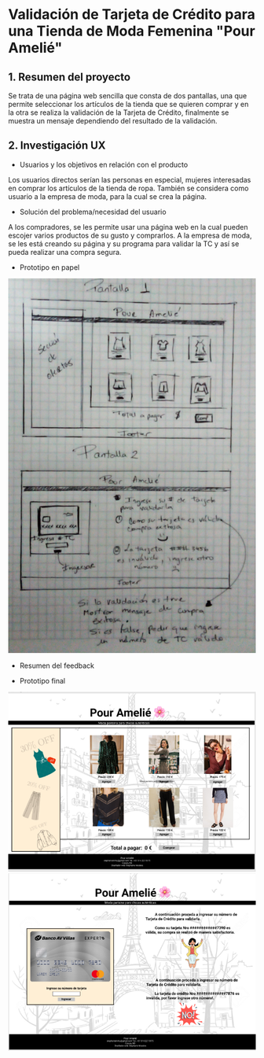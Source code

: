 # Validación de Tarjeta de Crédito para una Tienda de Moda Femenina "Pour Amelié"

## 1. Resumen del proyecto

Se trata de una página web sencilla que consta de dos pantallas, una que permite seleccionar los artículos de la tienda que se quieren comprar y en la otra se realiza la validación de la Tarjeta de Crédito, finalmente se muestra un mensaje dependiendo del resultado de la validación.

## 2. Investigación UX

- Usuarios y los objetivos en relación con el producto

Los usuarios directos serían las personas en especial, mujeres interesadas en comprar los artículos de la tienda de ropa. También se considera como usuario a la empresa de moda, para la cual se crea la página.

- Solución del problema/necesidad del usuario

A los compradores, se les permite usar una página web en la cual pueden escojer varios productos de su gusto y comprarlos. A la empresa de moda, se les está creando su página y su programa para validar la TC y así se pueda realizar una compra segura.

- Prototipo en papel

![primer bosquejo del prototipo](src/images/bosquejo_CCV.jpg)

- Resumen del feedback

- Prototipo final

![prototipo en figma 1](src/images/pantalla1.PNG)
![prototipo en figma 2](src/images/pantalla2.PNG)
